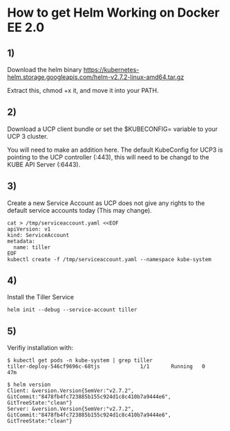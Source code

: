 # How to get Helm Working on Docker EE 2.0

## 1)

Download the helm binary https://kubernetes-helm.storage.googleapis.com/helm-v2.7.2-linux-amd64.tar.gz

Extract this, chmod +x it, and move it into your PATH.

## 2)

Download a UCP client bundle or set the $KUBECONFIG= variable to your UCP 3 cluster.

You will need to make an addition here. The default KubeConfig for UCP3 is pointing to the UCP controller (:443), this will need to be changd to the KUBE API Server (:6443). 

## 3)

Create a new Service Account as UCP does not give any rights to the default service accounts today (This may change).

```
cat > /tmp/serviceaccount.yaml <<EOF
apiVersion: v1
kind: ServiceAccount
metadata:
  name: tiller
EOF
kubectl create -f /tmp/serviceaccount.yaml --namespace kube-system
```

## 4) 

Install the Tiller Service

```
helm init --debug --service-account tiller
```

## 5)

Verifiy installation with:

```
$ kubectl get pods -n kube-system | grep tiller
tiller-deploy-546cf9696c-68tjs             1/1       Running   0          47m

$ helm version
Client: &version.Version{SemVer:"v2.7.2", GitCommit:"8478fb4fc723885b155c924d1c8c410b7a9444e6", GitTreeState:"clean"}
Server: &version.Version{SemVer:"v2.7.2", GitCommit:"8478fb4fc723885b155c924d1c8c410b7a9444e6", GitTreeState:"clean"}
```




